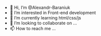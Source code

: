 - 👋 Hi, I’m @Alexandr-Baraniuk
- 👀 I’m interested in Front-end development
- 🌱 I’m currently learning html/css/js
- 💞️ I’m looking to collaborate on ...
- 📫 How to reach me ...

<!---
Alexandr-Baraniuk/Alexandr-Baraniuk is a ✨ special ✨ repository because its `README.md` (this file) appears on your GitHub profile.
You can click the Preview link to take a look at your changes.
--->
